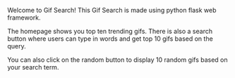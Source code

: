 Welcome to Gif Search!
This Gif Search is made using python flask web framework. 

The homepage shows you top ten trending gifs. There is also a search button where users
can type in words and get top 10 gifs based on the query.

You can also click on the random button to display 10 random gifs based on your search term. 
